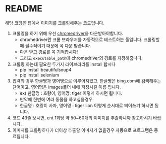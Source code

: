 # README

해당 코딩은 웹에서 이미지를 크롤링해주는 코드입니다.

1. 크롤링을 하기 위해 우선 [chromedriver](http://blog.naver.com/PostView.nhn?blogId=jinpw&logNo=221572005266)을 다운받아야합니다. 
   * chromedriver란 크롬 브라우저를 자동적으로 테스트하는 툴입니다. 크롤링할때 필수적이기 때문에 꼭 다운 받습니다. 
   * 다운 받고 경로를 꼭 기억합시다!
   * 그리고 `executable_path`에 chromedriver의 경로를 지정해줍니다.
2. 크롤링 하는데 필요한 두가지 라이브러리를 install 합시다
   * pip install beautifulsoup4
   * pip install selenium
3. 입력의 경우 한글명과 영어명으로 이루어져있고, 한글명은 bing.com에 검색해주는 단어이고, 영어명은 images폴더 내에 저장시킬 이름 입니다.
   * ex) 한글명 : 호랑이, 영어명: tiger 이렇게 하시면 됩니다.
   * 만약에 한번에 여러 동물을 하고싶을경우
   * 한글명 : 호랑이 사자, 영어명 : tiger lion 이렇게 순서대로 띄어쓰기 하시면 됩니다.
4. 코드 43줄 보시면, cnt 1회당 약 50~60개의 이미지를 추출하니까 참고하시기 바랍니다.
5. 이미지를 크롤링하다가 더이상 추출할 이미지가 없을경우 자동으로 프로그램은 종료됩니다.

